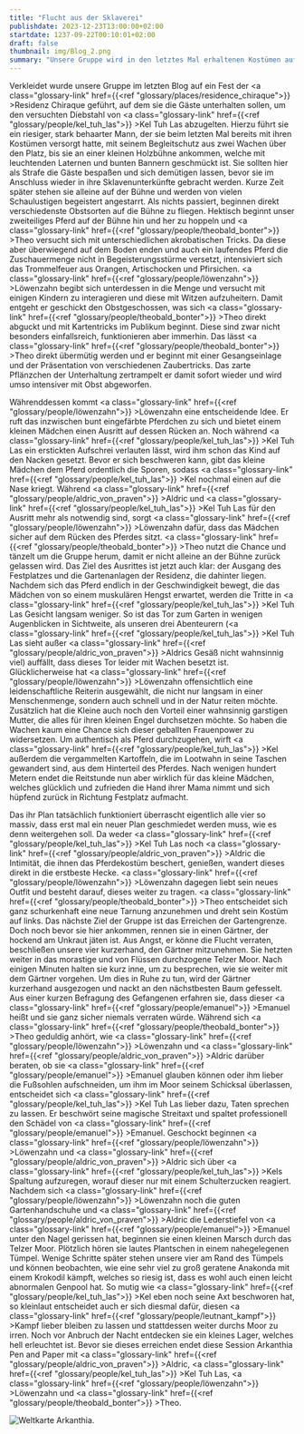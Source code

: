 ```yaml
---
title: "Flucht aus der Sklaverei"
publishdate: 2023-12-23T13:00:00+02:00
startdate: 1237-09-22T00:10:01+02:00
draft: false
thumbnail: img/Blog_2.png
summary: "Unsere Gruppe wird in den letztes Mal erhaltenen Kostümen auf eine kleine Bühne gezerrt und gezwungen, die Besucher des Festes auf dem Vorplatz der Residenz Chiraque zu unterhalten. Leider liegt ihnen die Unterhaltungsbranche nicht so sehr, weshalb sie mit verschiedensten Obst- und Gemüsesorten beworfen werden. Ob sie sich aus dieser Misere befreien, oder doch noch eine künstlerische Glanzleitung aus dem Hut zaubern, erfahrt ihr hier:"
---
```


Verkleidet wurde unsere Gruppe im letzten Blog auf ein Fest der <a class="glossary-link" href={{<ref "glossary/places/residence_chiraque">}} >Residenz Chiraque</a> geführt, auf dem sie die Gäste unterhalten sollen, um den versuchten Diebstahl von <a class="glossary-link" href={{<ref "glossary/people/kel_tuh_las">}} >Kel Tuh Las</a> abzugelten. Hierzu führt sie ein riesiger, stark behaarter Mann, der sie beim letzten Mal bereits mit ihren Kostümen versorgt hatte, mit seinem Begleitschutz aus zwei Wachen über den Platz, bis sie an einer kleinen Holzbühne ankommen, welche mit leuchtenden Laternen und bunten Bannern geschmückt ist. Sie sollten hier als Strafe die Gäste bespaßen und sich demütigen lassen, bevor sie im Anschluss wieder in ihre Sklavenunterkünfte gebracht werden. Kurze Zeit später stehen sie alleine auf der Bühne und werden von vielen Schaulustigen begeistert angestarrt. Als nichts passiert, beginnen direkt verschiedenste Obstsorten auf die Bühne zu fliegen. Hektisch beginnt unser zweiteiliges Pferd auf der Bühne hin und her zu hoppeln und <a class="glossary-link" href={{<ref "glossary/people/theobald_bonter">}} >Theo</a> versucht sich mit unterschiedlichen akrobatischen Tricks. Da diese aber überwiegend auf dem Boden enden und auch ein laufendes Pferd die Zuschauermenge nicht in Begeisterungsstürme versetzt, intensiviert sich das Trommelfeuer aus Orangen, Artischocken und Pfirsichen. <a class="glossary-link" href={{<ref "glossary/people/löwenzahn">}} >Löwenzahn</a> begibt sich unterdessen in die Menge und versucht mit einigen Kindern zu interagieren und diese mit Witzen aufzuheitern. Damit entgeht er geschickt den Obstgeschossen, was sich <a class="glossary-link" href={{<ref "glossary/people/theobald_bonter">}} >Theo</a> direkt abguckt und mit Kartentricks im Publikum beginnt. Diese sind zwar nicht besonders einfallsreich, funktionieren aber immerhin. Das lässt <a class="glossary-link" href={{<ref "glossary/people/theobald_bonter">}} >Theo</a> direkt übermütig werden und er beginnt mit einer Gesangseinlage und der Präsentation von verschiedenen Zaubertricks. Das zarte Pflänzchen der Unterhaltung zertrampelt er damit sofort wieder und wird umso intensiver mit Obst abgeworfen.

Währenddessen kommt <a class="glossary-link" href={{<ref "glossary/people/löwenzahn">}} >Löwenzahn</a> eine entscheidende Idee. Er ruft das inzwischen bunt eingefärbte Pferdchen zu sich und bietet einem kleinen Mädchen einen Ausritt auf dessen Rücken an. Noch während <a class="glossary-link" href={{<ref "glossary/people/kel_tuh_las">}} >Kel Tuh Las</a> ein erstickten Aufschrei verlauten lässt, wird ihm schon das Kind auf den Nacken gesetzt. Bevor er sich beschweren kann, gibt das kleine Mädchen dem Pferd ordentlich die Sporen, sodass <a class="glossary-link" href={{<ref "glossary/people/kel_tuh_las">}} >Kel</a> nochmal einen auf die Nase kriegt. Während <a class="glossary-link" href={{<ref "glossary/people/aldric_von_praven">}} >Aldric</a> und <a class="glossary-link" href={{<ref "glossary/people/kel_tuh_las">}} >Kel Tuh Las</a> für den Ausritt mehr als notwendig sind, sorgt <a class="glossary-link" href={{<ref "glossary/people/löwenzahn">}} >Löwenzahn</a> dafür, dass das Mädchen sicher auf dem Rücken des Pferdes sitzt. <a class="glossary-link" href={{<ref "glossary/people/theobald_bonter">}} >Theo</a> nutzt die Chance und tänzelt um die Gruppe herum, damit er nicht alleine an der Bühne zurück gelassen wird. Das Ziel des Ausrittes ist jetzt auch klar: der Ausgang des Festplatzes und die Gartenanlagen der Residenz, die dahinter liegen. Nachdem sich das Pferd endlich in der Geschwindigkeit bewegt, die das Mädchen von so einem muskulären Hengst erwartet, werden die Tritte in <a class="glossary-link" href={{<ref "glossary/people/kel_tuh_las">}} >Kel Tuh Las</a> Gesicht langsam weniger. So ist das Tor zum Garten in wenigen Augenblicken in Sichtweite, als unseren drei Abenteurern (<a class="glossary-link" href={{<ref "glossary/people/kel_tuh_las">}} >Kel Tuh Las</a> sieht außer <a class="glossary-link" href={{<ref "glossary/people/aldric_von_praven">}} >Aldrics</a> Gesäß nicht wahnsinnig viel) auffällt, dass dieses Tor leider mit Wachen besetzt ist. Glücklicherweise hat <a class="glossary-link" href={{<ref "glossary/people/löwenzahn">}} >Löwenzahn</a> offensichtlich eine leidenschaftliche Reiterin ausgewählt, die nicht nur langsam in einer Menschenmenge, sondern auch schnell und in der Natur reiten möchte. Zusätzlich hat die Kleine auch noch den Vorteil einer wahnsinnig garstigen Mutter, die alles für ihren kleinen Engel durchsetzen möchte. So haben die Wachen kaum eine Chance sich dieser geballten Frauenpower zu widersetzen. Um authentisch als Pferd durchzugehen, wirft <a class="glossary-link" href={{<ref "glossary/people/kel_tuh_las">}} >Kel</a> außerdem die vergammelten Kartoffeln, die im Lootwahn in seine Taschen gewandert sind, aus dem Hinterteil des Pferdes. Nach wenigen hundert Metern endet die Reitstunde nun aber wirklich für das kleine Mädchen, welches glücklich und zufrieden die Hand ihrer Mama nimmt und sich hüpfend zurück in Richtung Festplatz aufmacht.

Das ihr Plan tatsächlich funktioniert überrascht eigentlich alle vier so massiv, dass erst mal ein neuer Plan geschmiedet werden muss, wie es denn weitergehen soll. Da weder <a class="glossary-link" href={{<ref "glossary/people/kel_tuh_las">}} >Kel Tuh Las</a> noch <a class="glossary-link" href={{<ref "glossary/people/aldric_von_praven">}} >Aldric</a> die Intimität, die ihnen das Pferdekostüm beschert, genießen, wandert dieses direkt in die erstbeste Hecke. <a class="glossary-link" href={{<ref "glossary/people/löwenzahn">}} >Löwenzahn</a> dagegen liebt sein neues Outfit und besteht darauf, dieses weiter zu tragen. <a class="glossary-link" href={{<ref "glossary/people/theobald_bonter">}} >Theo</a> entscheidet sich ganz schurkenhaft eine neue Tarnung anzunehmen und dreht sein Kostüm auf links. Das nächste Ziel der Gruppe ist das Erreichen der Gartengrenze. Doch noch bevor sie hier ankommen, rennen sie in einen Gärtner, der hockend am Unkraut jäten ist. Aus Angst, er könne die Flucht verraten, beschließen unsere vier kurzerhand, den Gärtner mitzunehmen. Sie hetzten weiter in das morastige und von Flüssen durchzogene Telzer Moor. Nach einigen Minuten halten sie kurz inne, um zu besprechen, wie sie weiter mit dem Gärtner vorgehen. Um dies in Ruhe zu tun, wird der Gärtner kurzerhand ausgezogen und nackt an den nächstbesten Baum gefesselt. Aus einer kurzen Befragung des Gefangenen erfahren sie, dass dieser <a class="glossary-link" href={{<ref "glossary/people/emanuel">}} >Emanuel</a> heißt und sie ganz sicher niemals verraten würde. Während sich <a class="glossary-link" href={{<ref "glossary/people/theobald_bonter">}} >Theo</a> geduldig anhört, wie <a class="glossary-link" href={{<ref "glossary/people/löwenzahn">}} >Löwenzahn</a> und <a class="glossary-link" href={{<ref "glossary/people/aldric_von_praven">}} >Aldric</a> darüber beraten, ob sie <a class="glossary-link" href={{<ref "glossary/people/emanuel">}} >Emanuel</a> glauben können oder ihm lieber die Fußsohlen aufschneiden, um ihm im Moor seinem Schicksal überlassen, entscheidet sich <a class="glossary-link" href={{<ref "glossary/people/kel_tuh_las">}} >Kel Tuh Las</a> lieber dazu, Taten sprechen zu lassen. Er beschwört seine magische Streitaxt und spaltet professionell den Schädel von <a class="glossary-link" href={{<ref "glossary/people/emanuel">}} >Emanuel</a>. Geschockt beginnen <a class="glossary-link" href={{<ref "glossary/people/löwenzahn">}} >Löwenzahn</a> und <a class="glossary-link" href={{<ref "glossary/people/aldric_von_praven">}} >Aldric</a> sich über <a class="glossary-link" href={{<ref "glossary/people/kel_tuh_las">}} >Kels</a> Spaltung aufzuregen, worauf dieser nur mit einem Schulterzucken reagiert. Nachdem sich <a class="glossary-link" href={{<ref "glossary/people/löwenzahn">}} >Löwenzahn</a> noch die guten Gartenhandschuhe und <a class="glossary-link" href={{<ref "glossary/people/aldric_von_praven">}} >Aldric</a> die Lederstiefel von <a class="glossary-link" href={{<ref "glossary/people/emanuel">}} >Emanuel</a> unter den Nagel gerissen hat, beginnen sie einen kleinen Marsch durch das Telzer Moor. Plötzlich hören sie lautes Plantschen in einem nahegelegenen Tümpel. Wenige Schritte später stehen unsere vier am Rand des Tümpels und können beobachten, wie eine sehr viel zu groß geratene Anakonda mit einem Krokodil kämpft, welches so riesig ist, dass es wohl auch einen leicht abnormalen Genpool hat. So mutig wie <a class="glossary-link" href={{<ref "glossary/people/kel_tuh_las">}} >Kel</a> eben noch seine Axt beschworen hat, so kleinlaut entscheidet auch er sich diesmal dafür, diesen <a class="glossary-link" href={{<ref "glossary/people/leutnant_kampf">}} >Kampf</a> lieber bleiben zu lassen und stattdessen weiter durchs Moor zu irren. Noch vor Anbruch der Nacht entdecken sie ein kleines Lager, welches hell erleuchtet ist. Bevor sie dieses erreichen endet diese Session Arkanthia Pen and Paper mit <a class="glossary-link" href={{<ref "glossary/people/aldric_von_praven">}} >Aldric</a>, <a class="glossary-link" href={{<ref "glossary/people/kel_tuh_las">}} >Kel Tuh Las</a>, <a class="glossary-link" href={{<ref "glossary/people/löwenzahn">}} >Löwenzahn</a> und <a class="glossary-link" href={{<ref "glossary/people/theobald_bonter">}} >Theo</a>.

<div class="img-max center">
  <img class="img-fluid" title="Weltkarte Arkanthia" alt="Weltkarte Arkanthia." src="/img/Arkanthia_Full_Map_Blog_1-4.jpg" />
</div>
